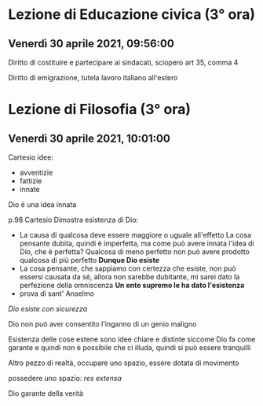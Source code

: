 # Lezione di Educazione civica (3° ora)
## Venerdì 30 aprile 2021, 09:56:00 
 
 Diritto di costituire e partecipare ai sindacati, sciopero
 art 35, comma 4
 
 Diritto di emigrazione, tutela lavoro italiano all'estero
 # Lezione di Filosofia (3° ora)
 ## Venerdì 30 aprile 2021, 10:01:00
 Cartesio
 idee:
* avventizie
* fattizie
* innate

Dio è una idea innata

p.98
Cartesio Dimostra esistenza di Dio:
* La causa di qualcosa deve essere maggiore o uguale all'effetto 
La cosa pensante dubita, quindi è imperfetta, ma come può avere innata l'idea di Dio, che è perfetta?
Qualcosa di meno perfetto non può avere prodotto qualcosa di più perfetto
**Dunque Dio esiste**
* La cosa pensante, che sappiamo con certezza che esiste, non può essersi causata da sé, allora non sarebbe dubitante, mi sarei dato la perfezione della omniscenza
**Un ente supremo le ha dato l'esistenza**
* prova di sant' Anselmo

*Dio esiste con sicurezza*

Dio non può aver consentito l'inganno di un genio maligno

Esistenza delle cose estene sono idee chiare e distinte siccome Dio fa come garante e quindi non è possibile che ci illuda, quindi si può essere tranquilli

Altro pezzo di realtà, occupare uno spazio, essere dotata di movimento

possedere uno spazio: *res extensa*

Dio garante della verità
<!--stackedit_data:
eyJoaXN0b3J5IjpbMTA5MDAwMTU3NywtMTI2OTkwMDE4NiwxMT
k4NDA0NjU2LDk0MTgwMTA4M119
-->